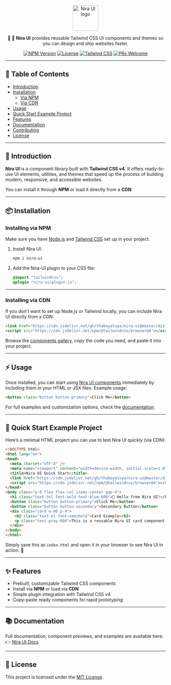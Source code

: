 

<div align="center">

<img src="https://niraui.onrender.com/img/svgviewer-output.svg" width="80" height="80" loading="lazy" alt="Nira UI logo">

🎉 🚀 **Nira UI** provides reusable Tailwind CSS UI components and themes so you can design and ship websites faster.

[![NPM Version](https://img.shields.io/npm/v/nira-ui?color=00BFFF&label=nira-ui)](https://www.npmjs.com/package/nira-ui) 
[![License](https://img.shields.io/github/license/thaboyaluya/nira-ui?color=green)](LICENSE) 
[![Tailwind CSS](https://img.shields.io/badge/TailwindCSS-v4-blue?logo=tailwindcss)](https://tailwindcss.com)
[![PRs Welcome](https://img.shields.io/badge/PRs-welcome-orange.svg)](CONTRIBUTING.md) 

</div>

---

## 📖 Table of Contents
- [Introduction](#-introduction)
- [Installation](#-installation)
  - [Via NPM](#installing-via-npm)
  - [Via CDN](#installing-via-cdn)
- [Usage](#-usage)
- [Quick Start Example Project](#-quick-start-example-project)
- [Features](#-features)
- [Documentation](#-documentation)
- [Contributing](#-contributing)
- [License](#-license)

---

## 🚀 Introduction

**Nira UI** is a component library built with **Tailwind CSS v4**. It offers ready-to-use UI elements, utilities, and themes that speed up the process of building modern, responsive, and accessible websites.

You can install it through **NPM** or load it directly from a **CDN**.

---

## 📦 Installation

### Installing via NPM

Make sure you have [Node.js](https://nodejs.org) and [Tailwind CSS](https://tailwindcss.com) set up in your project.

1. Install Nira UI:
   ```bash
   npm i nira-ui
   ```

2. Add the Nira-UI plugin to your CSS file:
   ```css
   @import "tailwindcss";
   @plugin "nira-ui/plugin.js";
   ```

---

### Installing via CDN

If you don’t want to set up Node.js or Tailwind locally, you can include Nira UI directly from a CDN:

```html
<link href="https://cdn.jsdelivr.net/gh/thaboyaluya/nira-ui@master/dist/nira.css" rel="stylesheet" type="text/css" />
<script src="https://cdn.jsdelivr.net/npm/@tailwindcss/browser@4"></script>
```

Browse the [components gallery](https://niraui.onrender.com/components/index.html), copy the code you need, and paste it into your project.

---

##  ⚡ Usage

Once installed, you can start using [Nira UI components](https://niraui.onrender.com/components/index.html) immediately by including them in your HTML or JSX files. Example usage:

```html
<button class="button button-primary">Click Me</button>
```

For full examples and customization options, check the [documentation](https://niraui.onrender.com/docs/customize.html).

---

## 🏁 Quick Start Example Project

Here’s a minimal HTML project you can use to test Nira UI quickly (via CDN):

```html
<!DOCTYPE html>
<html lang="en">
<head>
  <meta charset="UTF-8" />
  <meta name="viewport" content="width=device-width, initial-scale=1.0" />
  <title>Nira UI Quick Start</title>
  <link href="https://cdn.jsdelivr.net/gh/thaboyaluya/nira-ui@master/dist/nira.css" rel="stylesheet" type="text/css" />
  <script src="https://cdn.jsdelivr.net/npm/@tailwindcss/browser@4"></script>
</head>
<body class="p-6 flex flex-col items-center gap-4">
  <h1 class="text-3xl font-bold text-blue-600">🚀 Hello from Nira UI!</h1>
  <button class="button button-primary">Click Me</button>
  <button class="button button-secondary">Secondary Button</button>
  <div class="card w-80 p-4">
    <h2 class="text-xl font-semibold">Card Example</h2>
    <p class="text-gray-600">This is a reusable Nira UI card component.</p>
  </div>
</body>
</html>
```

Simply save this as `index.html` and open it in your browser to see Nira UI in action. 🎉

---

## ✨ Features
-  Prebuilt, customizable Tailwind CSS components  
-  Install via **NPM** or load via **CDN**  
-  Simple plugin integration with Tailwind CSS v4  
-  Copy-paste ready components for rapid prototyping 

---

## 📚 Documentation

Full documentation, component previews, and examples are available here:  
👉 [Nira UI Docs](https://niraui.onrender.com/index.html)

---



## 📄 License

This project is licensed under the [MIT License](https://github.com/thaboyaluya/niraui/blob/master/LICENSE).
